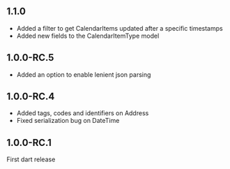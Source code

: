 ## 1.1.0

- Added a filter to get CalendarItems updated after a specific timestamps
- Added new fields to the CalendarItemType model

## 1.0.0-RC.5

- Added an option to enable lenient json parsing

## 1.0.0-RC.4

- Added tags, codes and identifiers on Address
- Fixed serialization bug on DateTime

## 1.0.0-RC.1

First dart release
